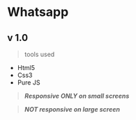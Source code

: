 # Whatsapp 
## v 1.0 
> tools used
 * Html5 
 * Css3 
 * Pure JS
 > ***Responsive ONLY on small screens***
 
 >  ***NOT responsive on large screen***
